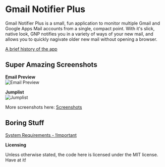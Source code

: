 Gmail Notifier Plus
===================

Gmail Notifier Plus is a small, fun application to monitor multiple Gmail and Google Apps Mail accounts from a single, compact point. With it's slick, native look, GNP notifies you in a variety of ways of your new mail, and allows you to quickly nagivate older new mail without opening a browser.

[A brief history of the app](https://github.com/shellscape/Gmail-Notifier-Plus/wiki/History-of-gmail-notifier-plus)

Super Amazing Screenshots
------------

**Email Preview**  
![Email Preview](https://github.com/shellscape/Gmail-Notifier-Plus/raw/master/Promotional/email.preview.png)

**Jumplist**  
![Jumplist](https://github.com/shellscape/Gmail-Notifier-Plus/raw/master/Promotional/jumplist.png)

More screenshots here: [Screenshots](https://github.com/shellscape/Gmail-Notifier-Plus/wiki/Super-amazing-screenshots)

Boring Stuff
------------

[System Requirements - !Important](https://github.com/shellscape/Gmail-Notifier-Plus/wiki/System-Requirements)

**Licensing**

Unless otherwise stated, the code here is licensed under the MIT license. Have at it!
